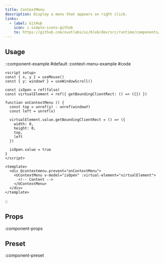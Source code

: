 ```yaml
---
title: ContextMenu
description: Display a menu that appears on right click.
links:
  - label: GitHub
    icon: i-simple-icons-github
    to: https://github.com/nuxtlabs/ui/blob/dev/src/runtime/components/overlays/ContextMenu.vue
---
```


## Usage

::component-example
#default
:context-menu-example
#code
```vue
<script setup>
const { x, y } = useMouse()
const { y: windowY } = useWindowScroll()

const isOpen = ref(false)
const virtualElement = ref({ getBoundingClientRect: () => ({}) })

function onContextMenu () {
  const top = unref(y) - unref(windowY)
  const left = unref(x)

  virtualElement.value.getBoundingClientRect = () => ({
    width: 0,
    height: 0,
    top,
    left
  })

  isOpen.value = true
}
</script>

<template>
  <div @contextmenu.prevent="onContextMenu">
    <UContextMenu v-model="isOpen" :virtual-element="virtualElement">
      <!-- Content -->
    </UContextMenu>
  </div>
</template>
```
::

## Props

:component-props

## Preset

:component-preset
